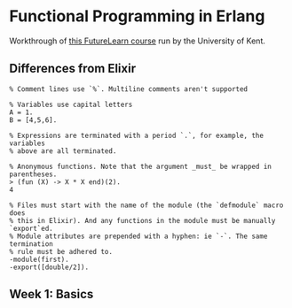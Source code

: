 # Functional Programming in Erlang

Workthrough of [this FutureLearn course](https://www.futurelearn.com/courses/functional-programming-erlang/) run by the University of Kent.

## Differences from Elixir

```
% Comment lines use `%`. Multiline comments aren't supported

% Variables use capital letters
A = 1.
B = [4,5,6].

% Expressions are terminated with a period `.`, for example, the variables
% above are all terminated.

% Anonymous functions. Note that the argument _must_ be wrapped in parentheses.
> (fun (X) -> X * X end)(2).
4

% Files must start with the name of the module (the `defmodule` macro does
% this in Elixir). And any functions in the module must be manually `export`ed.
% Module attributes are prepended with a hyphen: ie `-`. The same termination
% rule must be adhered to.
-module(first).
-export([double/2]).
```


## Week 1: Basics


